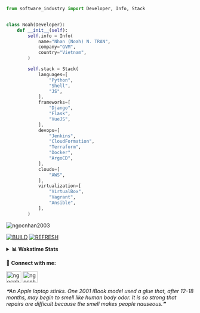 ```python
from software_industry import Developer, Info, Stack


class Noah(Developer):
    def __init__(self):
        self.info = Info(
            name="Nhan (Noah) N. TRAN",
            company="GVM",
            country="Vietnam",
        )

        self.stack = Stack(
            languages=[
                "Python",
                "Shell",
                "JS",
            ],
            frameworks=[
                "Django",
                "Flask",
                "VueJS",
            ],
            devops=[
                "Jenkins",
                "CloudFormation",
                "Terraform",
                "Docker",
                "ArgoCD",
            ],
            clouds=[
                "AWS",
            ],
            virtualization=[
                "VirtualBox",
                "Vagrant",
                "Ansible",
            ],
        )
```
<img src="https://komarev.com/ghpvc/?username=ngocnhan2003&label=Profile%20views&color=0e75b6&style=flat" alt="ngocnhan2003" /> 

[![BUILD](https://github.com/ngocnhan2003/ngocnhan2003/actions/workflows/001_build.yml/badge.svg)](https://github.com/ngocnhan2003/ngocnhan2003/actions/workflows/001_build.yml)
[![REFRESH](https://github.com/ngocnhan2003/ngocnhan2003/actions/workflows/002_refresh.yml/badge.svg)](https://github.com/ngocnhan2003/ngocnhan2003/actions/workflows/002_refresh.yml)

<details> 
  <summary><b>📊 Wakatime Stats</b></summary>
  <br>
  
<!--START_SECTION:waka-->
![Code Time](http://img.shields.io/badge/Code%20Time-633%20hrs%2037%20mins-blue)

**I'm an Early 🐤** 

```text
🌞 Morning    56 commits     ██████░░░░░░░░░░░░░░░░░░░   25.45% 
🌆 Daytime    63 commits     ███████░░░░░░░░░░░░░░░░░░   28.64% 
🌃 Evening    31 commits     ███░░░░░░░░░░░░░░░░░░░░░░   14.09% 
🌙 Night      70 commits     ████████░░░░░░░░░░░░░░░░░   31.82%

```
📅 **I'm Most Productive on Sunday** 

```text
Monday       36 commits     ████░░░░░░░░░░░░░░░░░░░░░   16.36% 
Tuesday      28 commits     ███░░░░░░░░░░░░░░░░░░░░░░   12.73% 
Wednesday    23 commits     ██░░░░░░░░░░░░░░░░░░░░░░░   10.45% 
Thursday     5 commits      ░░░░░░░░░░░░░░░░░░░░░░░░░   2.27% 
Friday       4 commits      ░░░░░░░░░░░░░░░░░░░░░░░░░   1.82% 
Saturday     23 commits     ██░░░░░░░░░░░░░░░░░░░░░░░   10.45% 
Sunday       101 commits    ███████████░░░░░░░░░░░░░░   45.91%

```


📊 **This Week I Spent My Time On** 

```text
⌚︎ Time Zone: Asia/Ho_Chi_Minh

💬 Programming Languages: 
Go                       4 hrs 16 mins       ███████████████░░░░░░░░░░   62.29% 
SQL                      51 mins             ███░░░░░░░░░░░░░░░░░░░░░░   12.63% 
Other                    41 mins             ██░░░░░░░░░░░░░░░░░░░░░░░   10.06% 
GraphQL                  30 mins             █░░░░░░░░░░░░░░░░░░░░░░░░   7.47% 
JSON                     15 mins             █░░░░░░░░░░░░░░░░░░░░░░░░   3.72%

🔥 Editors: 
GoLand                   5 hrs 3 mins        ██████████████████░░░░░░░   73.89% 
VS Code                  1 hr 47 mins        ██████░░░░░░░░░░░░░░░░░░░   26.11%

💻 Operating System: 
Linux                    6 hrs 51 mins       █████████████████████████   100.0%

```

**I Mostly Code in Python** 

```text
Python                   14 repos            ███████████░░░░░░░░░░░░░░   43.75% 
JavaScript               6 repos             ████░░░░░░░░░░░░░░░░░░░░░   18.75% 
TypeScript               2 repos             █░░░░░░░░░░░░░░░░░░░░░░░░   6.25% 
Kotlin                   2 repos             █░░░░░░░░░░░░░░░░░░░░░░░░   6.25% 
Vue                      2 repos             █░░░░░░░░░░░░░░░░░░░░░░░░   6.25%

```



 Last Updated on 13/11/2022 14:37:42 UTC+7
<!--END_SECTION:waka-->
</details>

🔗 **Connect with me:**

<a href="https://linkedin.com/in/ngocnhan2003" target="blank"><img align="center" src="https://raw.githubusercontent.com/rahuldkjain/github-profile-readme-generator/master/src/images/icons/Social/linked-in-alt.svg" alt="ngocnhan2003" height="30" width="40" /></a>
<a href="https://instagram.com/ngocnhan2003" target="blank"><img align="center" src="https://raw.githubusercontent.com/rahuldkjain/github-profile-readme-generator/master/src/images/icons/Social/instagram.svg" alt="ngocnhan2003" height="30" width="40" /></a>


<!--STARTS_HERE_QUOTE_README-->
<i>❝An Apple laptop stinks. One 2001 iBook model used a glue that, after 12-18 months, may begin to smell like human body odor. It is so strong that repairs are difficult because the smell makes people nauseous.❞</i>
<!--ENDS_HERE_QUOTE_README-->
